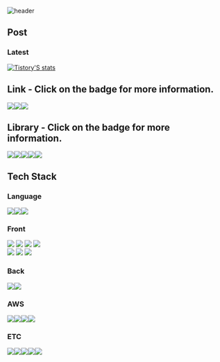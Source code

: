 ![header](https://capsule-render.vercel.app/api?type=waving&color=auto&height=200&section=header&text=Hello,I'm%20Aierse&fontSize=65)

## Post

### Latest

[![Tistory'S stats](https://github-readme-tistory-card.vercel.app/api?name=Aierse)](https://aierse.tistory.com)

## Link - Click on the badge for more information.

<div style="display:flex">
<a href="https://accessible-supernova-c7a.notion.site/7146b8d22aee45488825a58f3e2dbe6d"><img src="https://img.shields.io/badge/Portfolio-000000?logo=Notion&logoColor=white"/></a>
<a href="https://github.com/sponsors/Aierse"><img src="https://img.shields.io/badge/Sponsors-181717?logo=Github&logoColor=white"/></a>
<a href="https://aierse.tistory.com"><img src="https://img.shields.io/badge/Blog-000000?logo=tistory&logoColor=white"/></a>
<!-- <a href="https://aierse.github.io/HTML-handbook"><img src="https://img.shields.io/badge/HTML%20handbook-61DAFB?logo=React&logoColor=white"/></a> -->
</div>

## Library - Click on the badge for more information.

<div style="display:flex">
<a href="https://github.com/Aierse/aierse-between"><img src="https://img.shields.io/badge/Between-자바스크립트%20Between-339933?logo=Node.js&logoColor=white"</a>
<a href="https://github.com/Aierse/vue3-use-pagination"><img src="https://img.shields.io/badge/usePagination-Vue3%20페이지네이션%20훅-4FC08D?logo=Vue.js&logoColor=white"</a>
<a href="https://github.com/Aierse/aierse-date-format"><img src="https://img.shields.io/badge/Date%20Format-Date%20as%20String%20Library-339933?logo=Node.js&logoColor=white"></a>
<a href="https://github.com/Aierse/aierse-json-extend"><img src="https://img.shields.io/badge/JSON%20Extend-Effective%20JSON%20Library-339933?logo=Node.js&logoColor=white"></a>
<a href="https://github.com/Aierse/Paginator.js"><img src="https://img.shields.io/badge/Paginator-페이지네이션%20라이브러리-F7DF1E?logo=JavaScript&logoColor=white"/></a>
</div>

## Tech Stack

### Language

<div style="display:flex">
<img src="https://img.shields.io/badge/JavaScript-F7DF1E?logo=JavaScript&logoColor=white"/>
<img src="https://img.shields.io/badge/TypeScript-skyblue?logo=typescript&logoColor=white"/>
<img src="https://img.shields.io/badge/python-3776AB?logo=python&logoColor=white"/>
</div>

### Front

<div style="display:flex; flex-direction: column;">
  <div>
    <img src="https://img.shields.io/badge/HTML-E34F26?logo=HTML5&logoColor=white"/>
    <img src="https://img.shields.io/badge/CSS-1572B6?logo=CSS3&logoColor=white"/>
    <img src="https://img.shields.io/badge/SCSS-CC6699?logo=SASS&logoColor=white"/>
    <img src="https://img.shields.io/badge/tailwindcss-0F172A?&logo=tailwindcss"/>
  </div>
  <div>
    <img src="https://img.shields.io/badge/VueJS-4FC08D?logo=Vue.js&logoColor=white"/>
    <img src="https://img.shields.io/badge/ReactJS-61DAFB?logo=React&logoColor=white"/>
    <img src="https://img.shields.io/badge/NextJS-171717?logo=Next.js&logoColor=white"/>
  </div>
</div>

### Back

<div style="display:flex">
<img src="https://img.shields.io/badge/NestJS-E0234E?logo=NestJS&logoColor=white"/>
<img src="https://img.shields.io/badge/Django-092E20?logo=Django&logoColor=white"/>
</div>

### AWS

<div style="display:flex">
<img src="https://img.shields.io/badge/Amazon%20EC2-FF9900?logo=Amazon%20EC2&logoColor=white"/>
<img src="https://img.shields.io/badge/AWS%20Lambda-FF9900?logo=AWSLambda&logoColor=white"/>
<img src="https://img.shields.io/badge/AWS%20S3-569A31?logo=AmazonS3&logoColor=white"/>
<img src="https://img.shields.io/badge/AWS%20DynamoDB-4053D6?logo=AmazonDynamodb&logoColor=white"/>
</div>

### ETC

<div style="display:flex">
<img src="https://img.shields.io/badge/Github-181717?logo=Github&logoColor=white"/>
<img src="https://img.shields.io/badge/Github%20Actions-2088FF?logo=GithubActions&logoColor=white"/>
<img src="https://img.shields.io/badge/Notion-000000?logo=Notion&logoColor=white"/>
<img src="https://img.shields.io/badge/Slack-4A154B?logo=Slack&logoColor=white"/>
<img src="https://img.shields.io/badge/Chrome%20Extension-4285F4?logo=googlechrome&logoColor=white"/>
</div>
